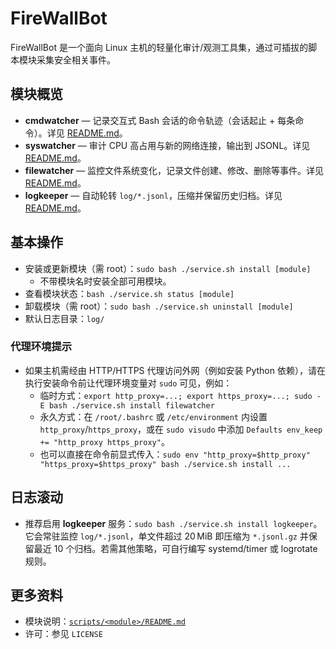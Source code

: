 # FireWallBot

FireWallBot 是一个面向 Linux 主机的轻量化审计/观测工具集，通过可插拔的脚本模块采集安全相关事件。

## 模块概览

- **cmdwatcher** — 记录交互式 Bash 会话的命令轨迹（会话起止 + 每条命令）。详见 [README.md](scripts/cmdwatcher/README.md)。
- **syswatcher** — 审计 CPU 高占用与新的网络连接，输出到 JSONL。详见 [README.md](scripts/syswatcher/README.md)。
- **filewatcher** — 监控文件系统变化，记录文件创建、修改、删除等事件。详见 [README.md](scripts/filewatcher/README.md)。
- **logkeeper** — 自动轮转 `log/*.jsonl`，压缩并保留历史归档。详见 [README.md](scripts/logkeeper/README.md)。

## 基本操作

- 安装或更新模块（需 root）：`sudo bash ./service.sh install [module]`
  - 不带模块名时安装全部可用模块。
- 查看模块状态：`bash ./service.sh status [module]`
- 卸载模块（需 root）：`sudo bash ./service.sh uninstall [module]`
- 默认日志目录：`log/`

### 代理环境提示

- 如果主机需经由 HTTP/HTTPS 代理访问外网（例如安装 Python 依赖），请在执行安装命令前让代理环境变量对 `sudo` 可见，例如：
  - 临时方式：`export http_proxy=...; export https_proxy=...; sudo -E bash ./service.sh install filewatcher`
  - 永久方式：在 `/root/.bashrc` 或 `/etc/environment` 内设置 `http_proxy`/`https_proxy`，或在 `sudo visudo` 中添加 `Defaults env_keep += "http_proxy https_proxy"`。
  - 也可以直接在命令前显式传入：`sudo env "http_proxy=$http_proxy" "https_proxy=$https_proxy" bash ./service.sh install ...`

## 日志滚动

- 推荐启用 **logkeeper** 服务：`sudo bash ./service.sh install logkeeper`。它会常驻监控 `log/*.jsonl`，单文件超过 20 MiB 即压缩为 `*.jsonl.gz` 并保留最近 10 个归档。若需其他策略，可自行编写 systemd/timer 或 logrotate 规则。

## 更多资料

- 模块说明：[`scripts/<module>/README.md`](scripts)
- 许可：参见 `LICENSE`
